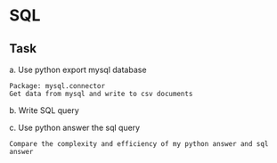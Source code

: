# SQL
## Task
a. Use python export mysql database

    Package: mysql.connector
    Get data from mysql and write to csv documents
  
b. Write SQL query

c. Use python answer the sql query

    Compare the complexity and efficiency of my python answer and sql answer
    



